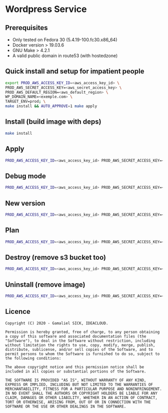 # Wordpress Service

## Prerequisites
* Only tested on Fedora 30 (5.4.19-100.fc30.x86_64)
* Docker version > 19.03.6
* GNU Make > 4.2.1
* A valid public domain in route53 (with hostedzone)

## Quick install and setup for impatient people
```bash
export PROD_AWS_ACCESS_KEY_ID=<aws_access_key_id> \
PROD_AWS_SECRET_ACCESS_KEY=<aws_secret_access_key> \
PROD_AWS_DEFAULT_REGION=<aws_default_region> \
WP_DOMAIN_NAME=<exemple.com> \
TARGET_ENV=prod; \
make install && AUTO_APPROVE=1 make apply
```

## Install (build image with deps)
```bash
make install
```

## Apply
```bash
PROD_AWS_ACCESS_KEY_ID=<aws_access_key_id> PROD_AWS_SECRET_ACCESS_KEY=<aws_secret_access_key> PROD_AWS_DEFAULT_REGION=<aws_default_region> TARGET_ENV=prod make apply
```

## Debug mode
```bash
PROD_AWS_ACCESS_KEY_ID=<aws_access_key_id> PROD_AWS_SECRET_ACCESS_KEY=<aws_secret_access_key> PROD_AWS_DEFAULT_REGION=<aws_default_region> TARGET_ENV=prod WP_DEBUG=1 make apply
```

## New version
```bash
PROD_AWS_ACCESS_KEY_ID=<aws_access_key_id> PROD_AWS_SECRET_ACCESS_KEY=<aws_secret_access_key> PROD_AWS_DEFAULT_REGION=<aws_default_region> TARGET_ENV=prod WP_VERSION=5.3.2-php7.4-apache make apply
```

## Plan
```bash
PROD_AWS_ACCESS_KEY_ID=<aws_access_key_id> PROD_AWS_SECRET_ACCESS_KEY=<aws_secret_access_key> PROD_AWS_DEFAULT_REGION=<aws_default_region> TARGET_ENV=prod make plan
```

## Destroy (remove s3 bucket too)
```bash
PROD_AWS_ACCESS_KEY_ID=<aws_access_key_id> PROD_AWS_SECRET_ACCESS_KEY=<aws_secret_access_key> PROD_AWS_DEFAULT_REGION=<aws_default_region> TARGET_ENV=prod make destroy
```

## Uninstall (remove image)
```bash
PROD_AWS_ACCESS_KEY_ID=<aws_access_key_id> PROD_AWS_SECRET_ACCESS_KEY=<aws_secret_access_key> PROD_AWS_DEFAULT_REGION=<aws_default_region> TARGET_ENV=prod make uninstall
```

## Licence

```text
Copyright (C) 2020 - Gamaliel SICK, IDEACLOUD.

Permission is hereby granted, free of charge, to any person obtaining a copy of this software and associated documentation files (the "Software"), to deal in the Software without restriction, including without limitation the rights to use, copy, modify, merge, publish, distribute, sublicense, and/or sell copies of the Software, and to permit persons to whom the Software is furnished to do so, subject to the following conditions:

The above copyright notice and this permission notice shall be included in all copies or substantial portions of the Software.

THE SOFTWARE IS PROVIDED "AS IS", WITHOUT WARRANTY OF ANY KIND, EXPRESS OR IMPLIED, INCLUDING BUT NOT LIMITED TO THE WARRANTIES OF MERCHANTABILITY, FITNESS FOR A PARTICULAR PURPOSE AND NONINFRINGEMENT. IN NO EVENT SHALL THE AUTHORS OR COPYRIGHT HOLDERS BE LIABLE FOR ANY CLAIM, DAMAGES OR OTHER LIABILITY, WHETHER IN AN ACTION OF CONTRACT, TORT OR OTHERWISE, ARISING FROM, OUT OF OR IN CONNECTION WITH THE SOFTWARE OR THE USE OR OTHER DEALINGS IN THE SOFTWARE.
```
